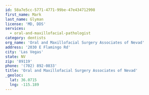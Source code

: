 ```yaml
---
id: 58a7e5cc-5771-4771-99be-47e434712998
first_name: Mark
last_name: Glyman
license: 'MD, DDS'
services:
  - oral-and-maxillofacial-pathologist
category: dentists
org_name: 'Oral and Maxillofacial Surgery Associates of Nevad'
address: '2030 E Flamingo Rd'
city: 'Las Vegas'
state: NV
zip: '89119'
phone: '(702) 892-0833'
title: 'Oral and Maxillofacial Surgery Associates of Nevad'
_geoloc:
  lat: 36.0715
  lng: -115.189
---
```

